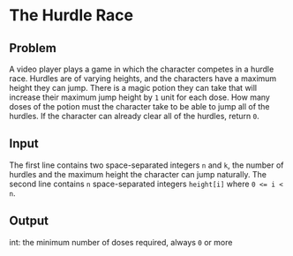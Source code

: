 # The Hurdle Race

## Problem

A video player plays a game in which the character competes in a hurdle race. Hurdles are of varying heights, and the characters have a maximum height they can jump. There is a magic potion they can take that will increase their maximum jump height by `1` unit for each dose. How many doses of the potion must the character take to be able to jump all of the hurdles. If the character can already clear all of the hurdles, return `0`.

## Input

The first line contains two space-separated integers `n` and `k`, the number of hurdles and the maximum height the character can jump naturally.
The second line contains `n` space-separated integers `height[i]` where `0 <= i < n`.

## Output

int: the minimum number of doses required, always `0` or more
